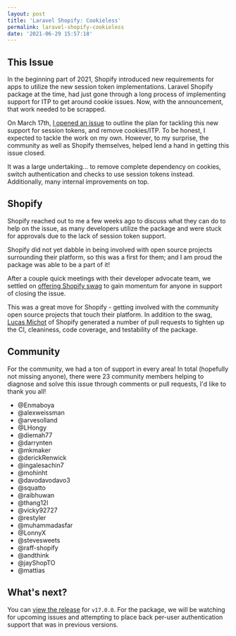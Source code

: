 ```yaml
---
layout: post
title: 'Laravel Shopify: Cookieless'
permalink: laravel-shopify-cookieless
date: '2021-06-29 15:57:18'
---
```


## This Issue

In the beginning part of 2021, Shopify introduced new requirements for apps to utilize the new session token implementations. Laravel Shopify package at the time, had just gone through a long process of implementing support for ITP to get around cookie issues. Now, with the announcement, that work needed to be scrapped.

On March 17th, [I opened an issue](https://github.com/osiset/laravel-shopify/issues/744) to outline the plan for tackling this new support for session tokens, and remove cookies/ITP. To be honest, I expected to tackle the work on my own. However, to my surprise, the community as well as Shopify themselves, helped lend a hand in getting this issue closed.

It was a large undertaking... to remove complete dependency on cookies, switch authentication and checks to use session tokens instead. Additionally, many internal improvements on top.

## Shopify

Shopify reached out to me a few weeks ago to discuss what they can do to help on the issue, as many developers utilize the package and were stuck for approvals due to the lack of session token support.

Shopify did not yet dabble in being involved with open source projects surrounding their platform, so this was a first for them; and I am proud the package was able to be a part of it!

After a couple quick meetings with their developer advocate team, we settled on [offering Shopify swag](https://github.com/osiset/laravel-shopify/issues/744#issuecomment-863326966) to gain momentum for anyone in support of closing the issue.

This was a great move for Shopify - getting involved with the community open source projects that touch their platform. In addition to the swag, [Lucas Michot](https://github.com/lucasmichot) of Shopify generated a number of pull requests to tighten up the CI, cleaniness, code coverage, and testability of the package.

## Community

For the community, we had a ton of support in every area! In total (hopefully not missing anyone), there were 23 community members helping to diagnose and solve this issue through comments or pull requests, I'd like to thank you all!

* @Enmaboya
* @alexweissman
* @arvesolland
* @LHongy
* @diemah77
* @darrynten
* @mkmaker
* @derickRenwick
* @ingalesachin7
* @mohinht
* @davodavodavo3
* @squatto
* @raibhuwan
* @thang12l
* @vicky92727
* @restyler
* @muhammadasfar
* @LonnyX
* @stevesweets
* @raff-shopify
* @andthink
* @jayShopTO
* @mattias

## What's next?

You can [view the release](https://github.com/osiset/laravel-shopify/releases/tag/v17.0.0) for `v17.0.0`. For the package, we will be watching for upcoming issues and attempting to place back per-user authentication support that was in previous versions.
